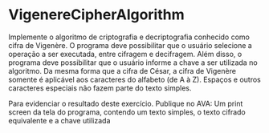 # VigenereCipherAlgorithm
Implemente o algoritmo de criptografia e decriptografia conhecido como cifra de Vigenère.
O programa deve possibilitar que o usuário selecione a operação a ser executada, entre cifragem e decifragem. Além
disso, o programa deve possibilitar que o usuário informe a chave a ser utilizada no algoritmo.
Da mesma forma que a cifra de César, a cifra de Vigenère somente é aplicável aos caracteres do alfabeto (de A à Z).
Espaços e outros caracteres especiais não fazem parte do texto simples.


Para evidenciar o resultado deste exercício. Publique no AVA:
Um print screen da tela do programa, contendo um texto simples, o texto cifrado equivalente e a chave utilizada